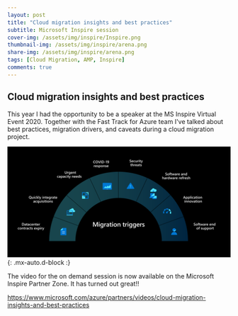 ```yaml
---
layout: post
title: "Cloud migration insights and best practices"
subtitle: Microsoft Inspire session
cover-img: /assets/img/inspire/Inspire.png
thumbnail-img: /assets/img/inspire/arena.png
share-img: /assets/img/inspire/arena.png
tags: [Cloud Migration, AMP, Inspire]
comments: true
---
```


## Cloud migration insights and best practices
This year I had the opportunity to be a speaker at the MS Inspire Virtual Event 2020. Together with the Fast Track for Azure team I've talked about best practices, migration drivers, and caveats during a cloud migration project.

![Crepe](../assets/img/inspire/drivers.png){: .mx-auto.d-block :}

The video for the on demand session is now available on the Microsoft Inspire Partner Zone. It has turned out great!!

<https://www.microsoft.com/azure/partners/videos/cloud-migration-insights-and-best-practices>




